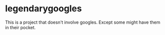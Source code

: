 # legendarygoogles
This is a project that doesn't involve googles. Except some might have them in their pocket. 
